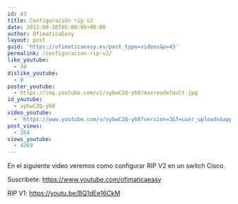 ```yaml
---
id: 43
title: Configuración rip v2
date: 2012-09-26T05:00:09+00:00
author: OfimaticaEasy
layout: post
guid: 'https://ofimaticaeasy.es/post_type=videos&p=43'
permalink: /configuracion-rip-v2/
like_youtube:
  - 34
dislike_youtube:
  - 0
poster_youtube:
  - https://img.youtube.com/vi/xybwC2Q-y60/maxresdefault.jpg
id_youtube:
  - xybwC2Q-y60
video_youtube:
  - 'https://www.youtube.com/v/xybwC2Q-y60?version=3&f=user_uploads&app=youtube_gdata'
post_views:
  - 264
views_youtube:
  - 4269
---
```

En el siguiente video veremos como configurar RIP V2 en un switch Cisco.

Suscribete: https://www.youtube.com/ofimaticaeasy

RIP V1: https://youtu.be/BQ1dEe16CkM